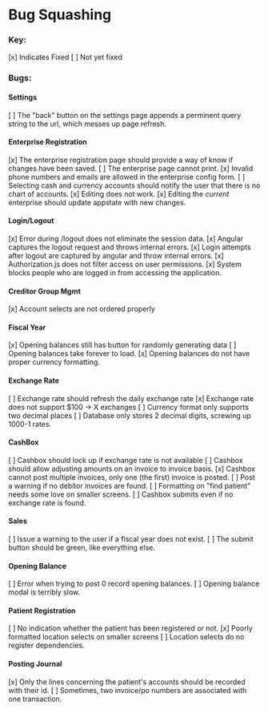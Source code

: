 Bug Squashing
========================
### Key:
[x] Indicates Fixed
[ ] Not yet fixed

### Bugs:

#### Settings
[ ] The "back" button on the settings page appends a perminent query string to the url,
which messes up page refresh.

#### Enterprise Registration
[x] The enterprise registration page should provide a way of know if changes have been saved.
[ ] The enterprise page cannot print.
[x] Invalid phone numbers and emails are allowed in the enterprise config form.
[ ] Selecting cash and currency accounts should notify the user that there is no chart of accounts.
[x] Editing does not work.
[x] Editing the *current* enterprise should update appstate with new changes.

#### Login/Logout
[x] Error during /logout does not eliminate the session data.
[x] Angular captures the logout request and throws internal errors.
[x] Login attempts after logout are captured by angular and throw internal errors.
[x] Authorization.js does not filter access on user permissions.
[x] System blocks people who are logged in from accessing the application.

#### Creditor Group Mgmt
[x] Account selects are not ordered properly

#### Fiscal Year
[x] Opening balances still has button for randomly generating data
[ ] Opening balances take forever to load.
[x] Opening balances do not have proper currency formatting.

#### Exchange Rate
[ ] Exchange rate should refresh the daily exchange rate
[x] Exchange rate does not support $100 -> X exchanges
[ ] Currency format only supports two decimal places
[ ] Database only stores 2 decimal digits, screwing up 1000-1 rates.

#### CashBox
[ ] Cashbox should lock up if exchange rate is not available
[ ] Cashbox should allow adjusting amounts on an invoice to invoice basis.
[x] Cashbox cannot post multiple invoices, only one (the first) invoice is posted.
[ ] Post a warning if no debitor invoices are found.
[ ] Formatting on "find patient" needs some love on smaller screens.
[ ] Cashbox submits even if no exchange rate is found.

#### Sales
[ ] Issue a warning to the user if a fiscal year does not exist.
[ ] The submit button should be green, like everything else.

#### Opening Balance
[ ] Error when trying to post 0 record opening balances.
[ ] Opening balance modal is terribly slow.

#### Patient Registration
[ ] No indication whether the patient has been registered or not.
[x] Poorly formatted location selects on smaller screens
[ ] Location selects do no register dependencies.

#### Posting Journal
[x] Only the lines concerning the patient's accounts should be recorded with their id.
[ ] Sometimes, two invoice/po numbers are associated with one transaction.

